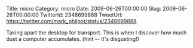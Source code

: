 Title: micro
Category: micro
Date: 2009-06-26T00:00:00
Slug: 2009-06-26T00:00:00
TwitterId: 2348699888
TweetUrl: https://twitter.com/mark_philpot/status/2348699888

Taking apart the desktop for transport. This is when I discover how much dust a computer accumulates. (hint -- It's disgusting!)